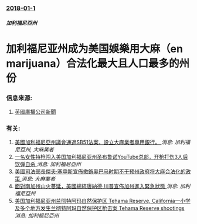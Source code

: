 ### [2018-01-1](/news/2018/01/1/index.md)

##### 加利福尼亞州
# 加利福尼亚州成为美国娛樂用大麻（en marijuana）合法化最大且人口最多的州份 




### 信息来源:

1. [英國廣播公司新聞](http://www.bbc.com/news/world-us-canada-42532776)

### 有关:

1. [美國加利福尼亞州議會通過SB51法案，設立大麻業者專用銀行。 ](/news/2019/05/19/美國加利福尼亞州議會通過SB51法案-設立大麻業者專用銀行.md) _消息: 加利福尼亞州, 大麻業者_
2. [一名女性持枪闯入美国加利福尼亚州圣布鲁诺YouTube总部，开枪打伤3人后饮弹自杀 ](/news/2018/04/3/一名女性持枪闯入美国加利福尼亚州圣布鲁诺YouTube总部-开枪打伤3人后饮弹自杀.md) _消息: 加利福尼亞州_
3. [美國司法部長傑夫·塞申斯宣佈撤銷奥巴马时期不干预州政府将大麻合法化的政策 ](/news/2018/01/4/美國司法部長傑夫-塞申斯宣佈撤銷奥巴马时期不干预州政府将大麻合法化的政策.md) _消息: 大麻業者_
4. [面對南加州山火蔓延，美國總統唐納德·川普宣佈加州進入緊急狀態 ](/news/2017/12/8/面對南加州山火蔓延-美國總統唐納德-川普宣佈加州進入緊急狀態.md) _消息: 加利福尼亞州_
5. [美国加利福尼亚州兰彻特阿玛自然保护区 Tehama Reserve, California一小学及多个地方发生兰彻特阿玛自然保护区枪击案 Tehama Reserve shootings ](/news/2017/11/14/美国加利福尼亚州兰彻特阿玛自然保护区-Tehama-Reserve-California一小学及多个地方发生兰彻特阿玛.md) _消息: 加利福尼亞州_
